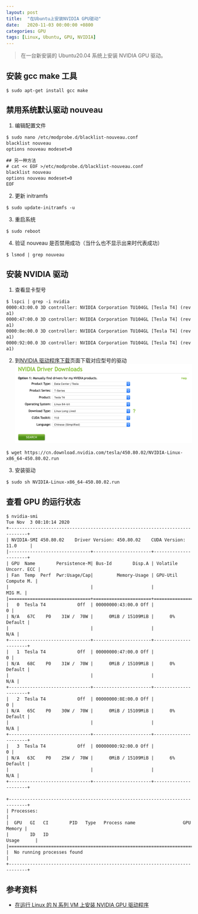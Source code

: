```yaml
---
layout: post
title:  "在Ubuntu上安装NVIDIA GPU驱动"
date:   2020-11-03 00:00:00 +0800
categories: GPU
tags: [Linux, Ubuntu, GPU, NVIDIA]
---
```


> 在一台新安装的 Ubuntu20.04 系统上安装 NVIDIA GPU 驱动。

## 安装 gcc make 工具
```shell
$ sudo apt-get install gcc make
```

## 禁用系统默认驱动 nouveau
1. 编辑配置文件
```shell
$ sudo nano /etc/modprobe.d/blacklist-nouveau.conf
blacklist nouveau
options nouveau modeset=0
```
```shell
## 另一种方法
# cat << EOF >/etc/modprobe.d/blacklist-nouveau.conf
blacklist nouveau
options nouveau modeset=0
EOF
```

2. 更新 initramfs
```shell
$ sudo update-initramfs -u
```

3. 重启系统
```shell
$ sudo reboot
```

4. 验证 nouveau 是否禁用成功（当什么也不显示出来时代表成功）
```shell
$ lsmod | grep nouveau
```

## 安装 NVIDIA 驱动
1. 查看显卡型号 
```shell
$ lspci | grep -i nvidia
0000:43:00.0 3D controller: NVIDIA Corporation TU104GL [Tesla T4] (rev a1)
0000:47:00.0 3D controller: NVIDIA Corporation TU104GL [Tesla T4] (rev a1)
0000:8e:00.0 3D controller: NVIDIA Corporation TU104GL [Tesla T4] (rev a1)
0000:92:00.0 3D controller: NVIDIA Corporation TU104GL [Tesla T4] (rev a1)
```

2. 到[NVIDIA 驱动程序下载]页面下载对应型号的驱动
![](/images/2020/nvidia-driver-download.png)
```shell
$ wget https://cn.download.nvidia.com/tesla/450.80.02/NVIDIA-Linux-x86_64-450.80.02.run
```

3. 安装驱动
```shell
$ sudo sh NVIDIA-Linux-x86_64-450.80.02.run
```

## 查看 GPU 的运行状态
```shell
$ nvidia-smi
Tue Nov  3 08:10:14 2020       
+-----------------------------------------------------------------------------+
| NVIDIA-SMI 450.80.02    Driver Version: 450.80.02    CUDA Version: 11.0     |
|-------------------------------+----------------------+----------------------+
| GPU  Name        Persistence-M| Bus-Id        Disp.A | Volatile Uncorr. ECC |
| Fan  Temp  Perf  Pwr:Usage/Cap|         Memory-Usage | GPU-Util  Compute M. |
|                               |                      |               MIG M. |
|===============================+======================+======================|
|   0  Tesla T4            Off  | 00000000:43:00.0 Off |                    0 |
| N/A   67C    P0    31W /  70W |      0MiB / 15109MiB |      0%      Default |
|                               |                      |                  N/A |
+-------------------------------+----------------------+----------------------+
|   1  Tesla T4            Off  | 00000000:47:00.0 Off |                    0 |
| N/A   68C    P0    31W /  70W |      0MiB / 15109MiB |      0%      Default |
|                               |                      |                  N/A |
+-------------------------------+----------------------+----------------------+
|   2  Tesla T4            Off  | 00000000:8E:00.0 Off |                    0 |
| N/A   65C    P0    30W /  70W |      0MiB / 15109MiB |      0%      Default |
|                               |                      |                  N/A |
+-------------------------------+----------------------+----------------------+
|   3  Tesla T4            Off  | 00000000:92:00.0 Off |                    0 |
| N/A   63C    P0    25W /  70W |      0MiB / 15109MiB |      6%      Default |
|                               |                      |                  N/A |
+-------------------------------+----------------------+----------------------+
                                                                               
+-----------------------------------------------------------------------------+
| Processes:                                                                  |
|  GPU   GI   CI        PID   Type   Process name                  GPU Memory |
|        ID   ID                                                   Usage      |
|=============================================================================|
|  No running processes found                                                 |
+-----------------------------------------------------------------------------+
```

[NVIDIA 驱动程序下载]: https://www.nvidia.cn/Download/index.aspx?lang=cn

## 参考资料
* [在运行 Linux 的 N 系列 VM 上安装 NVIDIA GPU 驱动程序](https://docs.azure.cn/zh-cn/virtual-machines/linux/n-series-driver-setup)
